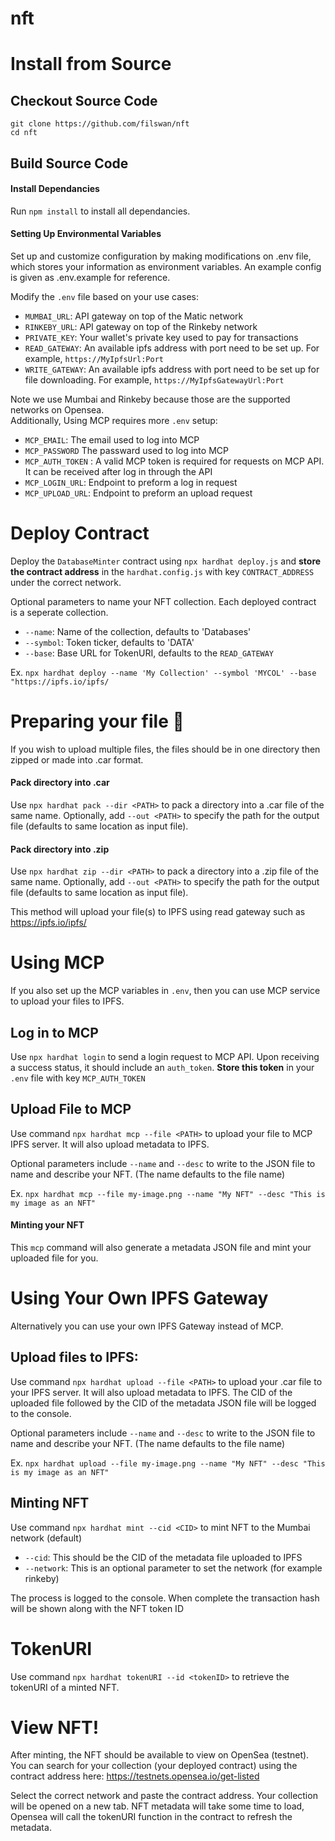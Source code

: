 # nft

# Install from Source

## Checkout Source Code

```
git clone https://github.com/filswan/nft
cd nft
```

## Build Source Code

#### Install Dependancies

Run `npm install` to install all dependancies.

#### Setting Up Environmental Variables

Set up and customize configuration by making modifications on .env file, which stores your information as environment variables. An example config is given as .env.example for reference.

Modify the `.env` file based on your use cases:

- `MUMBAI_URL`: API gateway on top of the Matic network
- `RINKEBY_URL`: API gateway on top of the Rinkeby network
- `PRIVATE_KEY`: Your wallet's private key used to pay for transactions
- `READ_GATEWAY`: An available ipfs address with port need to be set up. For example, `https://MyIpfsUrl:Port`
- `WRITE_GATEWAY`: An available ipfs address with port need to be set up for file downloading. For example, `https://MyIpfsGatewayUrl:Port`

Note we use Mumbai and Rinkeby because those are the supported networks on Opensea. \
Additionally, Using MCP requires more `.env` setup:

- `MCP_EMAIL`: The email used to log into MCP
- `MCP_PASSWORD` The passward used to log into MCP
- `MCP_AUTH_TOKEN` : A valid MCP token is required for requests on MCP API. It can be received after log in through the API
- `MCP_LOGIN_URL`: Endpoint to preform a log in request
- `MCP_UPLOAD_URL`: Endpoint to preform an upload request

# Deploy Contract

Deploy the `DatabaseMinter` contract using `npx hardhat deploy.js` and **store the contract address** in the `hardhat.config.js` with key `CONTRACT_ADDRESS` under the correct network.

Optional parameters to name your NFT collection. Each deployed contract is a seperate collection.

- `--name`: Name of the collection, defaults to 'Databases'
- `--symbol`: Token ticker, defaults to 'DATA'
- `--base`: Base URL for TokenURI, defaults to the `READ_GATEWAY`

Ex. `npx hardhat deploy --name 'My Collection' --symbol 'MYCOL' --base "https://ipfs.io/ipfs/`

# Preparing your file 📁

If you wish to upload multiple files, the files should be in one directory then zipped or made into .car format.

#### Pack directory into .car

Use `npx hardhat pack --dir <PATH>` to pack a directory into a .car file of the same name. Optionally, add `--out <PATH>` to specify the path for the output file (defaults to same location as input file).

#### Pack directory into .zip

Use `npx hardhat zip --dir <PATH>` to pack a directory into a .zip file of the same name. Optionally, add `--out <PATH>` to specify the path for the output file (defaults to same location as input file).

This method will upload your file(s) to IPFS using read gateway such as https://ipfs.io/ipfs/

# Using MCP

If you also set up the MCP variables in `.env`, then you can use MCP service to upload your files to IPFS.

## Log in to MCP

Use `npx hardhat login` to send a login request to MCP API. Upon receiving a success status, it should include an `auth_token`. **Store this token** in your `.env` file with key `MCP_AUTH_TOKEN`

## Upload File to MCP

Use command `npx hardhat mcp --file <PATH>` to upload your file to MCP IPFS server.
It will also upload metadata to IPFS.

Optional parameters include `--name` and `--desc` to write to the JSON file to name and describe your NFT. (The name defaults to the file name)

Ex. `npx hardhat mcp --file my-image.png --name "My NFT" --desc "This is my image as an NFT"`

#### Minting your NFT

This `mcp` command will also generate a metadata JSON file and mint your uploaded file for you.

# Using Your Own IPFS Gateway

Alternatively you can use your own IPFS Gateway instead of MCP.

## Upload files to IPFS:

Use command `npx hardhat upload --file <PATH>` to upload your .car file to your IPFS server.
It will also upload metadata to IPFS.
The CID of the uploaded file followed by the CID of the metadata JSON file will be logged to the console.

Optional parameters include `--name` and `--desc` to write to the JSON file to name and describe your NFT. (The name defaults to the file name)

Ex. `npx hardhat upload --file my-image.png --name "My NFT" --desc "This is my image as an NFT"`

## Minting NFT

Use command `npx hardhat mint --cid <CID>` to mint NFT to the Mumbai network (default)

- `--cid`: This should be the CID of the metadata file uploaded to IPFS
- `--network`: This is an optional parameter to set the network (for example rinkeby)

The process is logged to the console. When complete the transaction hash will be shown along with the NFT token ID

# TokenURI

Use command `npx hardhat tokenURI --id <tokenID>` to retrieve the tokenURI of a minted NFT.

# View NFT!

After minting, the NFT should be available to view on OpenSea (testnet). You can search for your collection (your deployed contract) using the contract address here: https://testnets.opensea.io/get-listed

Select the correct network and paste the contract address. Your collection will be opened on a new tab. NFT metadata will take some time to load, Opensea will call the tokenURI function in the contract to refresh the metadata.
